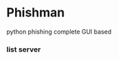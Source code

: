 # Phishman
python phishing complete GUI based
<h3>list server</h4><br>
<img href='https://raw.githubusercontent.com/ExsoKamabay/Phishman/main/server.png'>
